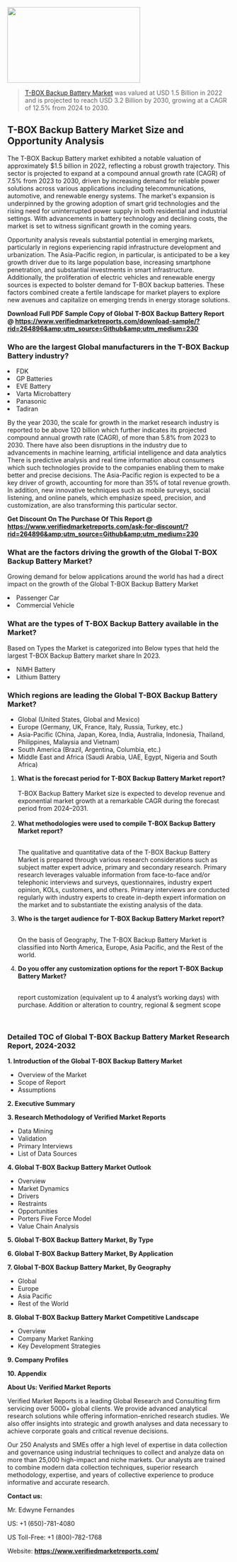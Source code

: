 <img src="https://ffe5etoiles.com/wp-content/uploads/2024/12/MST1-300x171.png" alt="" width="300" height="171" class="alignnone size-medium wp-image-20088" /><blockquote><p><p><a href="https://www.verifiedmarketreports.com/download-sample/?rid=264896&utm_source=Github&utm_medium=230" target="_blank">T-BOX Backup Battery Market</a> was valued at USD 1.5 Billion in 2022 and is projected to reach USD 3.2 Billion by 2030, growing at a CAGR of 12.5% from 2024 to 2030.</p></blockquote><p><h2>T-BOX Backup Battery Market Size and Opportunity Analysis</h2> <p>The T-BOX Backup Battery market exhibited a notable valuation of approximately $1.5 billion in 2022, reflecting a robust growth trajectory. This sector is projected to expand at a compound annual growth rate (CAGR) of 7.5% from 2023 to 2030, driven by increasing demand for reliable power solutions across various applications including telecommunications, automotive, and renewable energy systems. The market's expansion is underpinned by the growing adoption of smart grid technologies and the rising need for uninterrupted power supply in both residential and industrial settings. With advancements in battery technology and declining costs, the market is set to witness significant growth in the coming years.</p> <p>Opportunity analysis reveals substantial potential in emerging markets, particularly in regions experiencing rapid infrastructure development and urbanization. The Asia-Pacific region, in particular, is anticipated to be a key growth driver due to its large population base, increasing smartphone penetration, and substantial investments in smart infrastructure. Additionally, the proliferation of electric vehicles and renewable energy sources is expected to bolster demand for T-BOX backup batteries. These factors combined create a fertile landscape for market players to explore new avenues and capitalize on emerging trends in energy storage solutions.</p> </p><p class=""><strong>Download Full PDF Sample Copy of Global T-BOX Backup Battery Report @ <a href="https://www.verifiedmarketreports.com/download-sample/?rid=264896&amp;utm_source=Github&amp;utm_medium=230" target="_blank">https://www.verifiedmarketreports.com/download-sample/?rid=264896&amp;utm_source=Github&amp;utm_medium=230</a></strong></p><h3 id="" class="">Who are the largest Global manufacturers in the T-BOX Backup Battery industry?</h3><p><li>FDK</li><li> GP Batteries</li><li> EVE Battery</li><li> Varta Microbattery</li><li> Panasonic</li><li> Tadiran</li></p><div class=""><div class="" dir="" data-message-author-role="" data-message-id="" data-message-model-slug=""><div class=""><div class=""><div class=""><div class="" dir="" data-message-author-role="" data-message-id="" data-message-model-slug=""><div class=""><div class=""><p>By the year 2030, the scale for growth in the market research industry is reported to be above 120 billion which further indicates its projected compound annual growth rate (CAGR), of more than 5.8% from 2023 to 2030. There have also been disruptions in the industry due to advancements in machine learning, artificial intelligence and data analytics There is predictive analysis and real time information about consumers which such technologies provide to the companies enabling them to make better and precise decisions. The Asia-Pacific region is expected to be a key driver of growth, accounting for more than 35% of total revenue growth. In addition, new innovative techniques such as mobile surveys, social listening, and online panels, which emphasize speed, precision, and customization, are also transforming this particular sector.</p><p><strong>Get Discount On The Purchase Of This Report @&nbsp; <a href="https://www.verifiedmarketreports.com/ask-for-discount/?rid=264896&amp;utm_source=Github&amp;utm_medium=230" target="_blank">https://www.verifiedmarketreports.com/ask-for-discount/?rid=264896&amp;utm_source=Github&amp;utm_medium=230</a></strong></p></div></div></div></div></div></div></div></div><h3 id="" class="">What are the factors driving the growth of the Global T-BOX Backup Battery Market?</h3><p id="" class="">Growing demand for below applications around the world has had a direct impact on the growth of the Global T-BOX Backup Battery Market</p><p id="" class=""><li>Passenger Car</li><li> Commercial Vehicle</li></p><h3 id="" class="">What are the types of T-BOX Backup Battery available in the Market?</h3><p id="" class="">Based on Types the Market is categorized into Below types that held the largest T-BOX Backup Battery market share In 2023.</p><p id="" class=""><li>NiMH Battery</li><li> Lithium Battery</li></p><h3 id="" class="">Which regions are leading the Global T-BOX Backup Battery Market?</h3><ul><li>Global (United States, Global and Mexico)</li><li>Europe (Germany, UK, France, Italy, Russia, Turkey, etc.)</li><li>Asia-Pacific (China, Japan, Korea, India, Australia, Indonesia, Thailand, Philippines, Malaysia and Vietnam)</li><li>South America (Brazil, Argentina, Columbia, etc.)</li><li>Middle East and Africa (Saudi Arabia, UAE, Egypt, Nigeria and South Africa)</li></ul><p><ol><li><strong>What is the forecast period for T-BOX Backup Battery Market report?<br /></strong><br /><span data-sheets-root="1" data-sheets-value="{&quot;1&quot;:2,&quot;2&quot;:&quot;XXXX size is expected to develop revenue and exponential market growth at a remarkable CAGR during the forecast period from 2024&ndash;2030.&quot;}" data-sheets-userformat="{&quot;2&quot;:12674,&quot;4&quot;:{&quot;1&quot;:2,&quot;2&quot;:16776960},&quot;10&quot;:2,&quot;11&quot;:0,&quot;15&quot;:&quot;Arial&quot;,&quot;16&quot;:12}">T-BOX Backup Battery Market size is expected to develop revenue and exponential market growth at a remarkable CAGR during the forecast period from 2024&ndash;2031.</span><br /><br /></li><li><strong>What methodologies were used to compile T-BOX Backup Battery Market report?<br /><br /></strong><p>The qualitative and quantitative data of the&nbsp;T-BOX Backup Battery Market is prepared through various research considerations such as subject matter expert advice, primary and secondary research. Primary research leverages valuable information from face-to-face and/or telephonic interviews and surveys, questionnaires, industry expert opinion, KOLs, customers, and others. Primary interviews are conducted regularly with industry experts to create in-depth expert information on the market and to substantiate the existing analysis of the data.&nbsp;</p></li><li><strong>Who is the target audience for T-BOX Backup Battery Market report?<br /><br /></strong><p>On the basis of Geography, The&nbsp;T-BOX Backup Battery Market is classified into North America, Europe, Asia Pacific, and the Rest of the world.</p></li><li><strong>Do you offer any customization options for the report T-BOX Backup Battery Market?<br /><br /></strong><p>report customization (equivalent up to 4 analyst&rsquo;s working days) with purchase. Addition or alteration to country, regional &amp; segment scope</p><p>&nbsp;</p></li></ol></p><h3 id="" class="">Detailed TOC of Global T-BOX Backup Battery Market Research Report, 2024-2032</h3><p id="" class=""><strong>1. Introduction of the Global T-BOX Backup Battery Market</strong></p><ul><li>Overview of the Market</li><li>Scope of Report</li><li>Assumptions</li></ul><p id="" class=""><strong>2. Executive Summary</strong></p><p id="" class=""><strong>3. Research Methodology of&nbsp;Verified Market Reports</strong></p><ul><li>Data Mining</li><li>Validation</li><li>Primary Interviews</li><li>List of Data Sources</li></ul><p id="" class=""><strong>4. Global T-BOX Backup Battery Market Outlook</strong></p><ul><li>Overview</li><li>Market Dynamics</li><li>Drivers</li><li>Restraints</li><li>Opportunities</li><li>Porters Five Force Model</li><li>Value Chain Analysis</li></ul><p id="" class=""><strong>5. Global T-BOX Backup Battery Market, By&nbsp;Type</strong></p><p id="" class=""><strong>6. Global T-BOX Backup Battery Market, By Application</strong></p><p id="" class=""><strong>7. Global T-BOX Backup Battery Market, By Geography</strong></p><ul><li>Global</li><li>Europe</li><li>Asia Pacific</li><li>Rest of the World</li></ul><p id="" class=""><strong>8. Global T-BOX Backup Battery Market Competitive Landscape</strong></p><ul><li>Overview</li><li>Company Market Ranking</li><li>Key Development Strategies</li></ul><p id="" class=""><strong>9. Company Profiles</strong></p><p id="" class=""><strong>10. Appendix</strong></p><p id="" class=""><strong>About Us: Verified Market Reports</strong></p><p id="" class="">Verified Market Reports is a leading Global Research and Consulting firm servicing over 5000+ global clients. We provide advanced analytical research solutions while offering information-enriched research studies. We also offer insights into strategic and growth analyses and data necessary to achieve corporate goals and critical revenue decisions.</p><p id="" class="">Our 250 Analysts and SMEs offer a high level of expertise in data collection and governance using industrial techniques to collect and analyze data on more than 25,000 high-impact and niche markets. Our analysts are trained to combine modern data collection techniques, superior research methodology, expertise, and years of collective experience to produce informative and accurate research.</p><p id="" class=""><strong>Contact us:</strong></p><p id="" class="">Mr. Edwyne Fernandes</p><p id="" class="">US: +1 (650)-781-4080</p><p id="" class="">US Toll-Free: +1 (800)-782-1768</p><p id="" class="">Website: <a target="" data-test-app-aware-link=""><strong>https://www.verifiedmarketreports.com/</strong></a></p>
